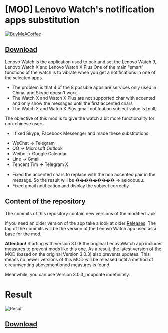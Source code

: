 # [MOD] Lenovo Watch's notification apps substitution
[![BuyMeACoffee](https://img.shields.io/badge/coffee-donate-yellow.svg)](https://buymeacoff.ee/erap320)

## [Download](https://github.com/ERap320/LenovoWatchMOD/archive/master.zip)
Lenovo Watch is the application used to pair and set the Lenovo Watch 9, Lenovo Watch X and Lenovo Watch X Plus
One of the main "smart" functions of the watch is to vibrate when you get a notifications in one of the selected apps.
- The problem is that 4 of the 8 possible apps are services only used in China, and Skype doesn't work.
- The Watch X and Watch X Plus are not supported char with  accented and only show the messages until the first accented chars
- The Watch X and Watch X Plus gmail notifcation subject value is [null]

The objective of this mod is to give the watch a bit more functionality for non-chinese users.

- I fixed Skype, Facebook Messenger and made these substitutions:
* WeChat -> Telegram
* QQ -> Microsoft Outlook
* Weibo -> Google Calendar
* Line -> Gmail
* Tencent Tim -> Telegram X

- Fixed the accented chars to replace with the non accented pair in the message.  So the result will be ��������� -> aeiooouuu.
- Fixed gmail notification and display the subject correctly

## Content of the repository
The commits of this repository contain new versions of the modified .apk

If you need an older version of the app take a look at older [Releases](https://github.com/ERap320/LenovoWatchMOD/releases). The tag of the commits will be the version of the Lenovo Watch app used as a base for the mod.

**Attention!** Starting with version 3.0.8 the original LenovoWatch app includes measures to prevent mods like this one. As a result, the latest version of the MOD (based on the original Version 3.0.3) also prevents updates. This means no newer versions of this MOD will be released until a method of circumventing abovementioned measures is found.

Meanwhile, you can use Version 3.0.3_noupdate indefinitely.

# Result
![Result](https://i.imgur.com/NSQKVrK.jpg)

## [Download](https://github.com/ERap320/LenovoWatchMOD/archive/master.zip)
